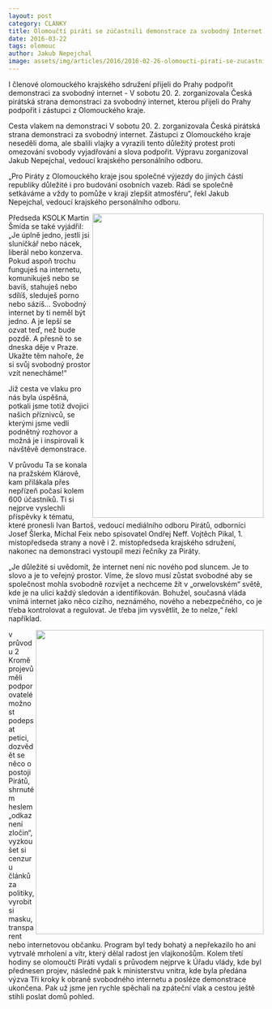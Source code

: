```yaml
---
layout: post
category: CLANKY
title: Olomoučtí piráti se zúčastnili demonstrace za svobodný Internet
date: 2016-03-22
tags: olomouc
author: Jakub Nepejchal
image: assets/img/articles/2016/2016-02-26-olomoucti-pirati-se-zucastnili-demonstrace-za-svobodny-internet.jpg   #751x422 pixelu
---
```

I členové olomouckého krajského sdružení přijeli do Prahy podpořit demonstraci za svobodný internet - V sobotu 20. 2. zorganizovala Česká pirátská strana demonstraci za svobodný internet, kterou přijeli do Prahy podpořit i zástupci z Olomouckého kraje.

Cesta vlakem na demonstraci V sobotu 20. 2. zorganizovala Česká pirátská strana demonstraci za svobodný internet. Zástupci z Olomouckého kraje neseděli doma, ale sbalili vlajky a vyrazili tento důležitý protest proti omezování svobody vyjadřování a slova podpořit. Výpravu zorganizoval Jakub Nepejchal, vedoucí krajského personálního odboru.

„Pro Piráty z Olomouckého kraje jsou společné výjezdy do jiných částí republiky důležité i pro budování osobních vazeb. Rádi se společně setkáváme a vždy to pomůže v kraji zlepšit atmosféru“, řekl Jakub Nepejchal, vedoucí krajského personálního odboru.

<img src="{{ '2016-02-26-olomoucti-pirati-se-zucastnili-demonstrace-za-svobodny-internet1.jpg' | prepend: '/assets/img/miscellaneous/' | relative_url }}" height="600" width="338" align="right">

Předseda KSOLK Martin Šmída se také vyjádřil: „Je úplně jedno, jestli jsi sluníčkář nebo nácek, liberál nebo konzerva. Pokud aspoň trochu funguješ na internetu, komunikuješ nebo se bavíš, stahuješ nebo sdílíš, sleduješ porno nebo sázíš… Svobodný internet by ti neměl být jedno. A je lepší se ozvat teď, než bude pozdě. A přesně to se dneska děje v Praze. Ukažte těm nahoře, že si svůj svobodný prostor vzít nenecháme!“

Již cesta ve vlaku pro nás byla úspěšná, potkali jsme totiž dvojici našich příznivců, se kterými jsme vedli podnětný rozhovor a možná je i inspirovali k návštěvě demonstrace.

V průvodu Ta se konala na pražském Klárově, kam přilákala přes nepřízeň počasí kolem 600 účastníků. Ti si nejprve vyslechli příspěvky k tématu, které pronesli Ivan Bartoš, vedoucí mediálního odboru Pirátů, odborníci Josef Šlerka, Michal Feix nebo spisovatel Ondřej Neff. Vojtěch Pikal, 1. místopředseda strany a nově i 2. místopředseda krajského sdružení, nakonec na demonstraci vystoupil mezi řečníky za Piráty.

„Je důležité si uvědomit, že internet není nic nového pod sluncem. Je to slovo a je to veřejný prostor. Víme, že slovo musí zůstat svobodné aby se společnost mohla svobodně rozvíjet a nechceme žít v „orwelovském“ světě, kde je na ulici každý sledován a identifikován. Bohužel, současná vláda vnímá internet jako něco cizího, neznámého, nového a nebezpečného, co je třeba kontrolovat a regulovat. Je třeba jim vysvětlit, že to nelze,“ řekl například.

<img src="{{ '2016-02-26-olomoucti-pirati-se-zucastnili-demonstrace-za-svobodny-internet2.jpg' | prepend: '/assets/img/miscellaneous/' | relative_url }}" height="600" width="450" align="right">

v průvodu 2 Kromě projevů měli podporovatelé možnost podepsat petici, dozvědět se něco o postoji Pirátů, shrnutém heslem „odkaz není zločin“, vyzkoušet si cenzuru článků za politiky, vyrobit si masku, transparent nebo internetovou občanku. Program byl tedy bohatý a nepřekazilo ho ani vytrvalé mrholení a vítr, který dělal radost jen vlajkonošům. Kolem třetí hodiny se olomoučtí Piráti vydali s průvodem nejprve k Úřadu vlády, kde byl přednesen projev, následně pak k ministerstvu vnitra, kde byla předána výzva Tři kroky k obraně svobodného internetu a posléze demonstrace ukončena. Pak už jsme jen rychle spěchali na zpáteční vlak a cestou ještě stihli poslat domů pohled.
